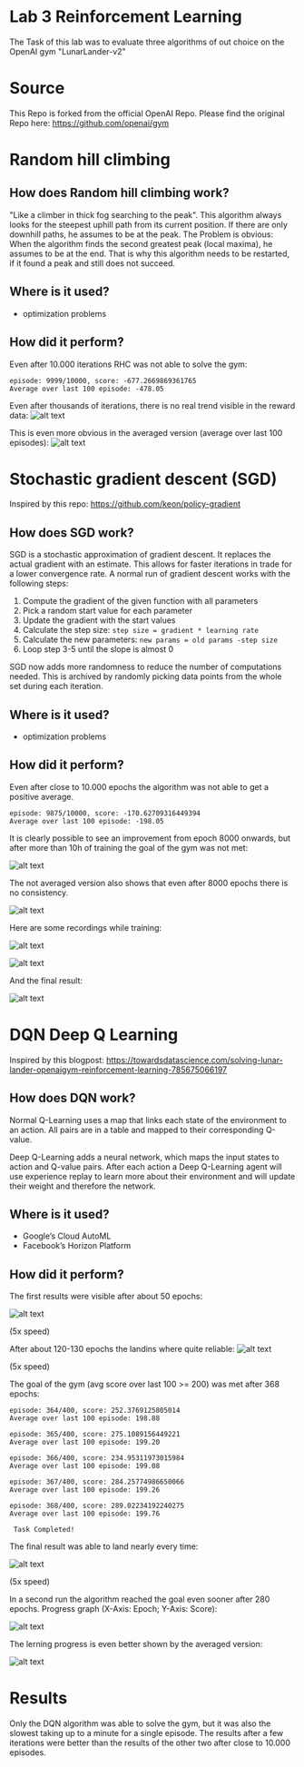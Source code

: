 # Lab 3 Reinforcement Learning

The Task of this lab was to evaluate three algorithms of out choice on the OpenAI gym "LunarLander-v2"

# Source

This Repo is forked from the official OpenAI Repo. Please find the original Repo here: https://github.com/openai/gym

# Random hill climbing
## How does Random hill climbing work?
"Like a climber in thick fog searching to the peak". This algorithm always looks for the steepest uphill path from its current position. If there are only downhill paths, he assumes to be at the peak. The Problem is obvious: When the algorithm finds the second greatest peak (local maxima), he assumes to be at the end. That is why this algorithm needs to be restarted, if it found a peak and still does not succeed.

## Where is it used?
* optimization problems

## How did it perform?
Even after 10.000 iterations RHC was not able to solve the gym:
```
episode: 9999/10000, score: -677.2669869361765
Average over last 100 episode: -478.05
```
Even after thousands of iterations, there is no real trend visible in the reward data:
![alt text](RHC_graph.png "RHC graph")

This is even more obvious in the averaged version (average over last 100 episodes):
![alt text](RHC_avg_graph.png "RHC graph (avg)")

# Stochastic gradient descent (SGD)
Inspired by this repo: https://github.com/keon/policy-gradient
## How does SGD work?
SGD is a stochastic approximation of gradient descent. It replaces the actual gradient with an estimate. This allows for faster iterations in trade for a lower convergence rate. A normal run of gradient descent works with the following steps:
1. Compute the gradient of the given function with all parameters
2. Pick a random start value for each parameter
3. Update the gradient with the start values
4. Calculate the step size: `step size = gradient * learning rate`
5. Calculate the new parameters: `new params = old params -step size`
6. Loop step 3-5 until the slope is almost 0

SGD now adds more randomness to reduce the number of computations needed. This is archived by randomly picking data points from the whole set during each iteration.

## Where is it used?
* optimization problems

## How did it perform?
Even after close to 10.000 epochs the algorithm was not able to get a positive average.
```
episode: 9875/10000, score: -170.62709316449394
Average over last 100 episode: -198.05
```
It is clearly possible to see an improvement from epoch 8000 onwards, but after more than 10h of training the goal of the gym was not met:

![alt text](SDG_avg_graph.png "Gradient graph (avg)")

The not averaged version also shows that even after 8000 epochs there is no consistency.

![alt text](SDG_graph.png "Gradient graph")

Here are some recordings while training:

![alt text](./recording/sdg_epoch_0.gif "SDG 0 Epochs")

![alt text](./recording/sdg_epoch_6000.gif "SDG 6000 Epochs")

And the final result:

![alt text](./recording/sdg_epoch_9500.gif "SDG 9500 Epochs")

# DQN Deep Q Learning
Inspired by this blogpost: https://towardsdatascience.com/solving-lunar-lander-openaigym-reinforcement-learning-785675066197

## How does DQN work?
Normal Q-Learning uses a map that links each state of the environment to an action. All pairs are in a table and mapped to their corresponding Q-value.

Deep Q-Learning adds a neural network, which maps the input states to action and Q-value pairs. After each action a Deep Q-Learning agent will use experience replay to learn more about their environment and will update their weight and therefore the network.

## Where is it used?
* Google’s Cloud AutoML
* Facebook’s Horizon Platform

## How did it perform?
The first results were visible after about 50 epochs:

![alt text](./recording/dqn_epoch_50.gif "DQN 50 Epochs")

(5x speed)

After about 120-130 epochs the landins where quite reliable:
![alt text](./recording/dqn_epoch_120.gif "DQN 120 Epochs")

(5x speed)

The goal of the gym (avg score over last 100 >= 200) was met after 368 epochs:
```
episode: 364/400, score: 252.3769125805014
Average over last 100 episode: 198.88

episode: 365/400, score: 275.1089156449221
Average over last 100 episode: 199.20

episode: 366/400, score: 234.95311973015984
Average over last 100 episode: 199.08

episode: 367/400, score: 284.25774986650066
Average over last 100 episode: 199.26

episode: 368/400, score: 289.02234192240275
Average over last 100 episode: 199.76

 Task Completed!
```

The final result was able to land nearly every time:

![alt text](./recording/dqn_epoch_390.gif "DQN 390 Epochs")

(5x speed)

In a second run the algorithm reached the goal even sooner after 280 epochs. Progress graph (X-Axis: Epoch; Y-Axis: Score):

![alt text](DQN_graph.png "DQN Progress")

The lerning progress is even better shown by the averaged version:

![alt text](DQN_avg_graph.png "DQN Progress avg")

# Results

Only the DQN algorithm was able to solve the gym, but it was also the slowest taking up to a minute for a single episode. The results after a few iterations were better than the results of the other two after close to 10.000 episodes.
